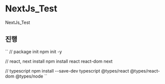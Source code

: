 # NextJs_Test
NextJs_Test


## 진행
``
// package init
npm init -y

// react, next install
npm install react react-dom next

// typescript 
npm install --save-dev typescript @types/react @types/react-dom @types/node
``